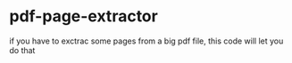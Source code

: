 # pdf-page-extractor
if you have to exctrac some pages from a big pdf file, this code will let you do that
